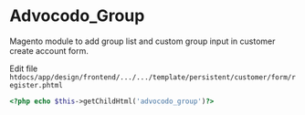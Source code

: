 # Advocodo_Group

Magento module to add group list and custom group input in customer create account form.

Edit file ```htdocs/app/design/frontend/.../.../template/persistent/customer/form/register.phtml```
```php
<?php echo $this->getChildHtml('advocodo_group')?>
```
